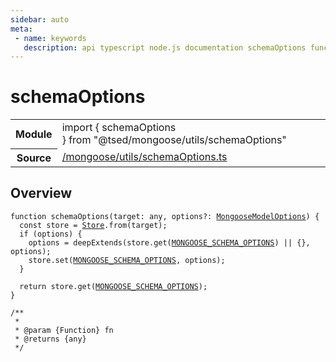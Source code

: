 ```yaml
---
sidebar: auto
meta:
 - name: keywords
   description: api typescript node.js documentation schemaOptions function
---
```

# schemaOptions <Badge text="Function" type="function"/>
<!-- Summary -->
<section class="symbol-info"><table class="is-full-width"><tbody><tr><th>Module</th><td><div class="lang-typescript"><span class="token keyword">import</span> { schemaOptions }&nbsp;<span class="token keyword">from</span>&nbsp;<span class="token string">"@tsed/mongoose/utils/schemaOptions"</span></div></td></tr><tr><th>Source</th><td><a href="https://github.com/Romakita/ts-express-decorators/blob/v4.30.2/src//mongoose/utils/schemaOptions.ts#L0-L0">/mongoose/utils/schemaOptions.ts</a></td></tr></tbody></table></section>

<!-- Overview -->
## Overview


<pre><code class="typescript-lang ">function <span class="token function">schemaOptions</span><span class="token punctuation">(</span>target<span class="token punctuation">:</span> <span class="token keyword">any</span><span class="token punctuation">,</span> options?<span class="token punctuation">:</span> <a href="/api/mongoose/interfaces/MongooseModelOptions.html"><span class="token">MongooseModelOptions</span></a><span class="token punctuation">)</span> <span class="token punctuation">{</span>
  <span class="token keyword">const</span> store<span class="token punctuation"> = </span><a href="/api/core/class/Store.html"><span class="token">Store</span></a>.<span class="token keyword">from</span><span class="token punctuation">(</span>target<span class="token punctuation">)</span><span class="token punctuation">;</span>
  if <span class="token punctuation">(</span>options<span class="token punctuation">)</span> <span class="token punctuation">{</span>
    options<span class="token punctuation"> = </span><span class="token function">deepExtends</span><span class="token punctuation">(</span>store.<span class="token function">get</span><span class="token punctuation">(</span><a href="/api/mongoose/constants/MONGOOSE_SCHEMA_OPTIONS.html"><span class="token">MONGOOSE_SCHEMA_OPTIONS</span></a><span class="token punctuation">)</span> || <span class="token punctuation">{</span><span class="token punctuation">}</span><span class="token punctuation">,</span> options<span class="token punctuation">)</span><span class="token punctuation">;</span>
    store.<span class="token function">set</span><span class="token punctuation">(</span><a href="/api/mongoose/constants/MONGOOSE_SCHEMA_OPTIONS.html"><span class="token">MONGOOSE_SCHEMA_OPTIONS</span></a><span class="token punctuation">,</span> options<span class="token punctuation">)</span><span class="token punctuation">;</span>
  <span class="token punctuation">}</span>

  return store.<span class="token function">get</span><span class="token punctuation">(</span><a href="/api/mongoose/constants/MONGOOSE_SCHEMA_OPTIONS.html"><span class="token">MONGOOSE_SCHEMA_OPTIONS</span></a><span class="token punctuation">)</span><span class="token punctuation">;</span>
<span class="token punctuation">}</span>

/**
 *
 * @param <span class="token punctuation">{</span>Function<span class="token punctuation">}</span> fn
 * @returns <span class="token punctuation">{</span><span class="token keyword">any</span><span class="token punctuation">}</span>
 */</code></pre>